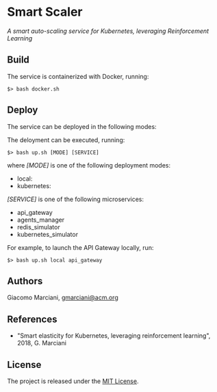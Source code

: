 # Smart Scaler

*A smart auto-scaling service for Kubernetes, leveraging Reinforcement Learning*


## Build
The service is containerized with Docker, running:

    $> bash docker.sh


## Deploy
The service can be deployed in the following modes:


The deloyment can be executed, running:
    
    $> bash up.sh [MODE] [SERVICE]
    
where 
*[MODE]* is one of the following deployment modes:
* local: 
* kubernetes:

*[SERVICE]* is one of the following microservices:
* api_gateway
* agents_manager
* redis_simulator
* kubernetes_simulator

For example, to launch the API Gateway locally, run:

    $> bash up.sh local api_gateway


## Authors
Giacomo Marciani, [gmarciani@acm.org](mailto:gmarciani@acm.org)


## References
* "Smart elasticity for Kubernetes, leveraging reinforcement learning", 2018, G. Marciani


## License
The project is released under the [MIT License](https://opensource.org/licenses/MIT).
